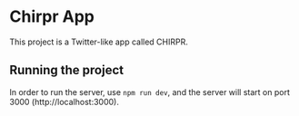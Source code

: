 # Chirpr App 
This project is a Twitter-like app called CHIRPR. 

## Running the project
In order to run the server, use `npm run dev`, and the server will start on port 3000 (http://localhost:3000). 




